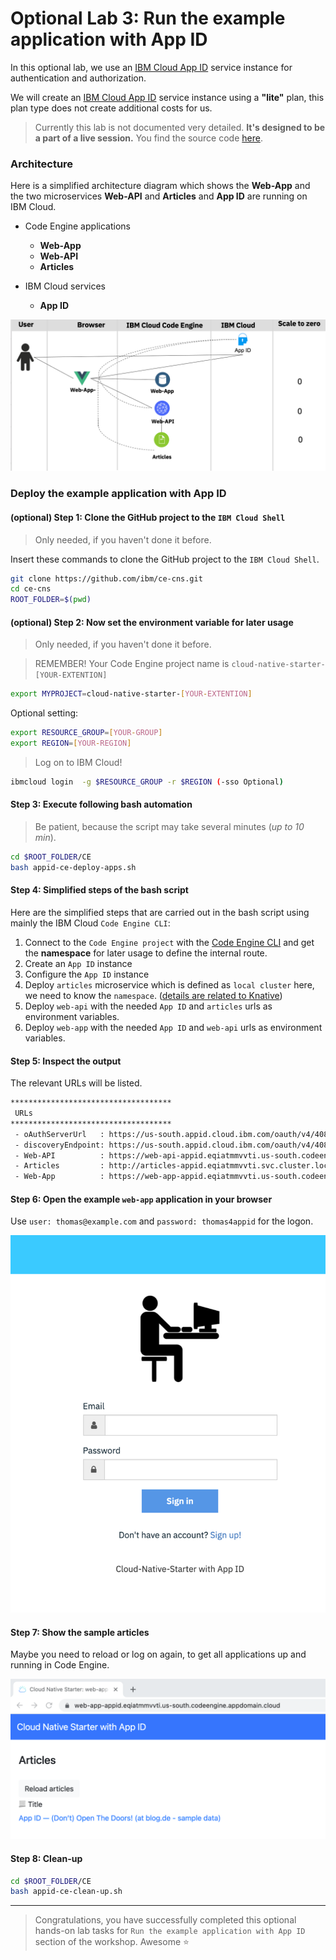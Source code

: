 # Optional Lab 3: Run the example application with App ID

In this optional lab, we use an [IBM Cloud App ID](https://www.ibm.com/cloud/app-id) service instance for authentication and authorization.

We will create an [IBM Cloud App ID](https://www.ibm.com/cloud/app-id) service instance using a **"lite"** plan, this plan type does not create additional costs for us.

> Currently this lab is not documented very detailed. **It's designed to be a part of a live session.** You find the source code [here](https://github.com/thomassuedbroecker/ce-cns-appid).

### Architecture

Here is a simplified architecture diagram which shows the **Web-App** and the two microservices **Web-API** and **Articles** and **App ID** are running on IBM Cloud.

* Code Engine applications
    * **Web-App**
    * **Web-API** 
    * **Articles**

* IBM Cloud services
    * **App ID**

![](images/app-id-architecture.png)

### Deploy the example application with App ID

#### (optional) Step 1: Clone the GitHub project to the **`IBM Cloud Shell`**

> Only needed, if you haven't done it before.

Insert these commands to clone the GitHub project to the `IBM Cloud Shell`.

```sh
git clone https://github.com/ibm/ce-cns.git
cd ce-cns
ROOT_FOLDER=$(pwd)
```

#### (optional) Step 2: Now set the environment variable for later usage

> Only needed, if you haven't done it before.

> REMEMBER! Your Code Engine project name is `cloud-native-starter-[YOUR-EXTENTION]`

```sh
export MYPROJECT=cloud-native-starter-[YOUR-EXTENTION]
```

Optional setting:

```sh
export RESOURCE_GROUP=[YOUR-GROUP]
export REGION=[YOUR-REGION]
```

> Log on to IBM Cloud!

```sh
ibmcloud login  -g $RESOURCE_GROUP -r $REGION (-sso Optional)
```

#### Step 3: Execute following bash automation

> Be patient, because the script may take several minutes (_up to 10 min_).

```sh
cd $ROOT_FOLDER/CE
bash appid-ce-deploy-apps.sh
```

#### Step 4: Simplified steps of the bash script

Here are the simplified steps that are carried out in the bash script using mainly the IBM Cloud `Code Engine CLI`:

1. Connect to the `Code Engine project` with the  [Code Engine CLI](https://cloud.ibm.com/docs/codeengine?topic=codeengine-cli) and get the **namespace** for later usage to define the internal route.
2. Create an `App ID` instance
3. Configure the `App ID` instance
4. Deploy `articles` microservice which is defined as `local cluster` here, we need to know the `namespace`. ([details are related to Knative](https://github.com/knative/serving/issues/7450))
5. Deploy `web-api` with the needed `App ID` and `articles` urls as environment variables.
6. Deploy `web-app` with the needed `App ID` and `web-api` urls as environment variables.

#### Step 5: Inspect the output

The relevant URLs will be listed.

```sh
************************************
 URLs
************************************
 - oAuthServerUrl   : https://us-south.appid.cloud.ibm.com/oauth/v4/40874513-becf-48ed-802d-19dc2188e156
 - discoveryEndpoint: https://us-south.appid.cloud.ibm.com/oauth/v4/40874513-becf-48ed-802d-19dc2188e156/.well-known/openid-configuration
 - Web-API          : https://web-api-appid.eqiatmmvvti.us-south.codeengine.appdomain.cloud/articlesA
 - Articles         : http://articles-appid.eqiatmmvvti.svc.cluster.local/articlesA
 - Web-App          : https://web-app-appid.eqiatmmvvti.us-south.codeengine.appdomain.cloud
```

#### Step 6: Open the example `web-app` application in your browser

Use `user: thomas@example.com` and `password: thomas4appid` for the logon.

![](images/app-id-login.png)

#### Step 7: Show the sample articles

Maybe you need to reload or log on again, to get all applications up and running in Code Engine.

![](images/app-id-show-articles.png)

#### Step 8: Clean-up

```sh
cd $ROOT_FOLDER/CE
bash appid-ce-clean-up.sh
```

---

> Congratulations, you have successfully completed this optional hands-on lab tasks for `Run the example application with App ID` section of the workshop. Awesome :star:




